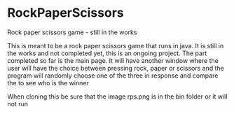 # RockPaperScissors
Rock paper scissors game - still in the works

This is meant to be a rock paper scissors game that runs in java. It is still in the works and not completed yet, this is an ongoing project.
The part completed so far is the main page. It will have another window where the user will have the choice between pressing rock, paper or scissors and the program will randomly choose one of the three in response and compare the to see who is the winner 

When cloning this be sure that the image rps.png is in the bin folder or it will not run
